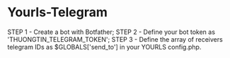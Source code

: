 # Yourls-Telegram
STEP 1 - Create a bot with Botfather;
STEP 2 - Define your bot token as 'THUONGTIN_TELEGRAM_TOKEN';
STEP 3 - Define the array of receivers telegram IDs as $GLOBALS['send_to'] in your YOURLS config.php.
